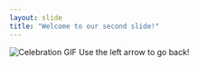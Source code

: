 ```yaml
---
layout: slide
title: "Welcome to our second slide!"
---
```

![Celebration GIF](https://media.giphy.com/media/ywSNZnqAcuPN1Hsv7B/giphy.gif)
Use the left arrow to go back!
